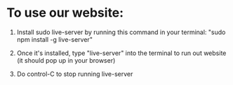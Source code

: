 <h1>To use our website:</h1>

1. Install sudo live-server by running this command in your terminal: "sudo npm install -g live-server"

2. Once it's installed, type "live-server" into the terminal to run out website (it should pop up in your browser)

3. Do control-C to stop running live-server
